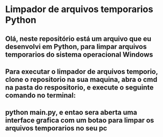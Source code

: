 # Limpador de arquivos temporarios Python

## Olá, neste repositório está um arquivo que eu desenvolvi em Python, para limpar arquivos temporarios do sistema operacional Windows


## Para executar o limpador de arquivos temporio, clone o repositorio na sua maquina, abra o cmd na pasta do respositorio, e execute o seguinte comando no terminal:
## python main.py, e entao sera aberta uma interface grafica com um botao para limpar os arquivos temporarios no seu pc

